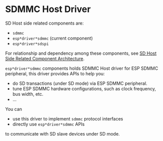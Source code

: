 # SDMMC Host Driver

SD Host side related components are:
- `sdmmc`
- `esp*driver*sdmmc` (current component)
- `esp*driver*sdspi`

For relationship and dependency among these components, see [SD Host Side Related Component Architecture](../sdmmc/README.md).

`esp*driver*sdmmc` components holds SDMMC Host driver for ESP SDMMC peripheral, this driver provides APIs to help you:
- do SD transactions (under SD mode) via ESP SDMMC peripheral.
- tune ESP SDMMC hardware configurations, such as clock frequency, bus width, etc.
- ...

You can
- use this driver to implement `sdmmc` protocol interfaces
- directly use `esp*driver*sdmmc` APIs

to communicate with SD slave devices under SD mode.
